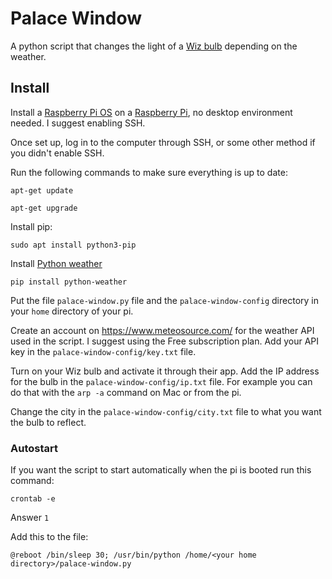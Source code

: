 # Palace Window

A python script that changes the light of a [Wiz bulb](https://www.wizconnected.com/en-ca/products/bulbs) depending on the weather.

## Install

Install a [Raspberry Pi OS](https://www.raspberrypi.com/software/) on a [Raspberry Pi](https://www.raspberrypi.com/products/), no desktop environment needed. I suggest enabling SSH.

Once set up, log in to the computer through SSH, or some other method if you didn't enable SSH.

Run the following commands to make sure everything is up to date:

`apt-get update`

`apt-get upgrade`

Install pip:

`sudo apt install python3-pip`

Install [Python weather](https://github.com/null8626/python-weather)

`pip install python-weather`

Put the file `palace-window.py` file and the `palace-window-config` directory in your `home` directory of your pi.

Create an account on https://www.meteosource.com/ for the weather API used in the script. I suggest using the Free subscription plan. Add your API key in the `palace-window-config/key.txt` file.

Turn on your Wiz bulb and activate it through their app. Add the IP address for the bulb in the `palace-window-config/ip.txt` file. For example you can do that with the `arp -a` command on Mac or from the pi.

Change the city in the `palace-window-config/city.txt` file to what you want the bulb to reflect.

### Autostart

If you want the script to start automatically when the pi is booted run this command:

`crontab -e`

Answer `1`

Add this to the file:

`@reboot /bin/sleep 30; /usr/bin/python /home/<your home directory>/palace-window.py`